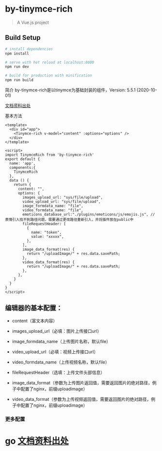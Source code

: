 # by-tinymce-rich

> A Vue.js project

## Build Setup

``` bash
# install dependencies
npm install

# serve with hot reload at localhost:8080
npm run dev

# build for production with minification
npm run build
```

简介 by-tinymce-rich是以tinymce为基础封装的组件，Version: 5.5.1 (2020-10-01)

[文档资料出处](http://tinymce.ax-z.cn/)

基本方法

```
<template>
  <div id="app">
    <Tinymce-rich v-model="content" :options="options" />
  </div>
</template>

<script>
import TinymceRich from 'by-tinymce-rich'
export default {
  name: 'app',
  components:{
    TinymceRich
  },
  data () {
    return {
      content: "",
      options: {
        images_upload_url: "sys/file/upload",
        video_upload_url: "sys/file/upload",
        image_formdata_name: "file",
        video_formdata_name: "file",
        emoticons_database_url:"./plugins/emoticons/js/emojis.js", //表情引入找不到路径问题，需要通过更改路径重新引入，并将插件放在public中
        fileRequestHeader: [
          {
            name: "token",
            value: "xxxxx",
          },
        ],
        image_data_format(res) {
          return "/uploadImage/" + res.data.savePath;
        },
        video_data_format(res) {
          return "/uploadImage/" + res.data.savePath;
        },
      },
    }
  }
}
</script>
```
## 编辑器的基本配置：

- content（富文本内容）

- images_upload_url（必填：图片上传接口url）

- image_formdata_name（上传图片名称，默认file）

- video_upload_url（必填：视频上传接口url）

- video_formdata_name（上传视频名称，默认file）

- fileRequestHeader（选填：上传文件头部信息）

- image_data_format（参数为上传图片返回值，需要返回图片的绝对路径，例子中配置了nginx，前缀uploadimage）

- video_data_format（参数为上传视频返回值，需要返回图片的绝对路径，例子中配置了nginx，前缀uploadimage）

  

### 更多配置

go [文档资料出处](http://tinymce.ax-z.cn/)
=======
